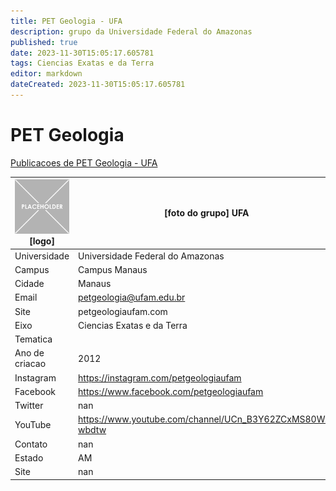 ```yaml
---
title: PET Geologia - UFA
description: grupo da Universidade Federal do Amazonas
published: true
date: 2023-11-30T15:05:17.605781
tags: Ciencias Exatas e da Terra
editor: markdown
dateCreated: 2023-11-30T15:05:17.605781
---
```


# PET Geologia

[Publicacoes de PET Geologia - UFA](/atividade/226PETGeologiaUFA/feed)

| ![placeholder.png](/placeholder.png) [logo] | [foto do grupo] UFA         |
| ------------------------------------------- | ------------------------------------------------- |
| Universidade                                | Universidade Federal do Amazonas      |
| Campus                                      | Campus Manaus            |
| Cidade                                      | Manaus             |
| Email                                       | petgeologia@ufam.edu.br             |
| Site                                        | petgeologiaufam.com              |
| Eixo                                        | Ciencias Exatas e da Terra              |
| Tematica                                    |           |
| Ano de criacao                              | 2012        |
| Instagram                                   | https://instagram.com/petgeologiaufam         |
| Facebook                                    | https://www.facebook.com/petgeologiaufam          |
| Twitter                                     | nan           |
| YouTube                                     | https://www.youtube.com/channel/UCn_B3Y62ZCxMS80Ws-wbdtw           |
| Contato                                     | nan         |
| Estado                                      |  AM            |
| Site                                        | nan |

